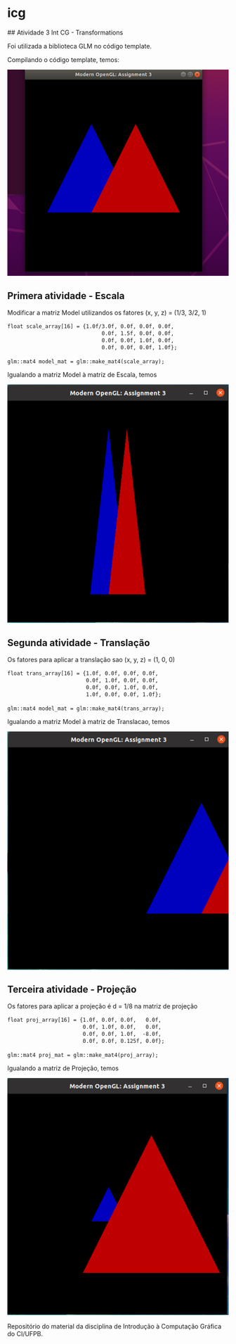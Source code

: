 # icg

﻿## Atividade 3 Int CG - Transformations

Foi utilizada a biblioteca GLM no código template.

Compilando o código template, temos:

<p align="center">
  <img src="imagens/figura1.png" >
</p>

## Primera atividade - Escala

Modificar a matriz Model utilizandos os fatores (x, y, z) = (1/3, 3/2, 1)

```
float scale_array[16] = {1.0f/3.0f, 0.0f, 0.0f, 0.0f,
                              0.0f, 1.5f, 0.0f, 0.0f,
                              0.0f, 0.0f, 1.0f, 0.0f,
                              0.0f, 0.0f, 0.0f, 1.0f};

glm::mat4 model_mat = glm::make_mat4(scale_array);
```
Igualando a matriz Model à matriz de Escala, temos

<p align="center">
  <img src="imagens/scala.png" >
</p>


## Segunda atividade - Translação

Os fatores para aplicar a translação sao (x, y, z) = (1, 0, 0)

```
float trans_array[16] = {1.0f, 0.0f, 0.0f, 0.0f,
                         0.0f, 1.0f, 0.0f, 0.0f,
                         0.0f, 0.0f, 1.0f, 0.0f,
                         1.0f, 0.0f, 0.0f, 1.0f};

glm::mat4 model_mat = glm::make_mat4(trans_array);
```
Igualando a matriz Model à matriz de Translacao, temos

<p align="center">
  <img src="imagens/trans.png" >
</p>


## Terceira atividade - Projeção

Os fatores para aplicar a projeção é d = 1/8 na matriz de projeção

```
float proj_array[16] = {1.0f, 0.0f, 0.0f,   0.0f, 
                        0.0f, 1.0f, 0.0f,   0.0f, 
                        0.0f, 0.0f, 1.0f,  -8.0f, 
                        0.0f, 0.0f, 0.125f, 0.0f};

glm::mat4 proj_mat = glm::make_mat4(proj_array);
```
Igualando a matriz de Projeção, temos

<p align="center">
  <img src="imagens/projecao.png" >
</p>






Repositório do material da disciplina de Introdução à Computação Gráfica do CI/UFPB.
